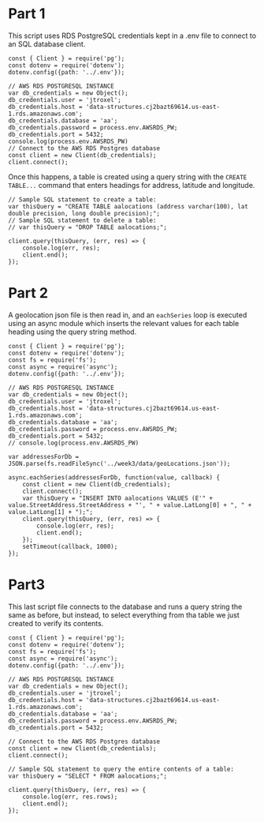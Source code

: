 # Part 1

This script uses RDS PostgreSQL credentials kept in a .env file to connect to an SQL database client. 
```
const { Client } = require('pg');
const dotenv = require('dotenv');
dotenv.config({path: '../.env'});  

// AWS RDS POSTGRESQL INSTANCE
var db_credentials = new Object();
db_credentials.user = 'jtroxel';
db_credentials.host = 'data-structures.cj2bazt69614.us-east-1.rds.amazonaws.com';
db_credentials.database = 'aa';
db_credentials.password = process.env.AWSRDS_PW;
db_credentials.port = 5432;
console.log(process.env.AWSRDS_PW)
// Connect to the AWS RDS Postgres database
const client = new Client(db_credentials);
client.connect();
```
Once this happens, a table is created using a query string with the `CREATE TABLE...` command that enters headings for address, latitude and longitude.
```
// Sample SQL statement to create a table: 
var thisQuery = "CREATE TABLE aalocations (address varchar(100), lat double precision, long double precision);";
// Sample SQL statement to delete a table: 
// var thisQuery = "DROP TABLE aalocations;"; 

client.query(thisQuery, (err, res) => {
    console.log(err, res);
    client.end();
});
```
# Part 2

A geolocation json file is then read in, and an `eachSeries` loop is executed using an async module which inserts the relevant values for each table heading using the query string method.
```
const { Client } = require('pg');
const dotenv = require('dotenv');
const fs = require('fs');
const async = require('async');
dotenv.config({path: '../.env'});  

// AWS RDS POSTGRESQL INSTANCE
var db_credentials = new Object();
db_credentials.user = 'jtroxel';
db_credentials.host = 'data-structures.cj2bazt69614.us-east-1.rds.amazonaws.com';
db_credentials.database = 'aa';
db_credentials.password = process.env.AWSRDS_PW;
db_credentials.port = 5432;
// console.log(process.env.AWSRDS_PW)

var addressesForDb = JSON.parse(fs.readFileSync('../week3/data/geoLocations.json'));

async.eachSeries(addressesForDb, function(value, callback) {
    const client = new Client(db_credentials);
    client.connect();
    var thisQuery = "INSERT INTO aalocations VALUES (E'" + value.StreetAddress.StreetAddress + "', " + value.LatLong[0] + ", " + value.LatLong[1] + ");";
    client.query(thisQuery, (err, res) => {
        console.log(err, res);
        client.end();
    });
    setTimeout(callback, 1000); 
});
```
# Part3

This last script file connects to the database and runs a query string the same as before, but instead, to select everything from tha table we just created to verify its contents.
```
const { Client } = require('pg');
const dotenv = require('dotenv');
const fs = require('fs');
const async = require('async');
dotenv.config({path: '../.env'});  

// AWS RDS POSTGRESQL INSTANCE
var db_credentials = new Object();
db_credentials.user = 'jtroxel';
db_credentials.host = 'data-structures.cj2bazt69614.us-east-1.rds.amazonaws.com';
db_credentials.database = 'aa';
db_credentials.password = process.env.AWSRDS_PW;
db_credentials.port = 5432;

// Connect to the AWS RDS Postgres database
const client = new Client(db_credentials);
client.connect();

// Sample SQL statement to query the entire contents of a table: 
var thisQuery = "SELECT * FROM aalocations;";

client.query(thisQuery, (err, res) => {
    console.log(err, res.rows);
    client.end();
});
```
